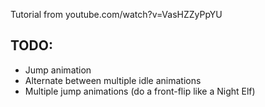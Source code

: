 Tutorial from youtube.com/watch?v=VasHZZyPpYU

## TODO:
- Jump animation
- Alternate between multiple idle animations
- Multiple jump animations (do a front-flip like a Night Elf)
